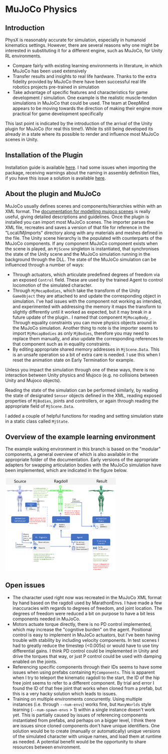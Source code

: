 # MuJoCo Physics
## Introduction
PhysX is reasonably accurate for simulation, especially in humanoid kinematics settings. However, there are several reasons why one might be interested in substituting it for a different engine, such as MuJoCo, for Unity RL environments. 
* Compare fairly with existing learning environments in literature, in which MuJoCo has been used extensively
* Transfer results and insights to real life hardware. Thanks to the extra fidelity provided by MuJoCo there have been successful real life robotics projects pre-trained in simulation
* Take advantage of specific features and characteristics for game development / simulation. One example is the realistic muscle-tendon simulations in MuJoCo that could be used. The team at DeepMind appears to be moving towards the direction of making their engine more practical for game development specifically

This last point is indicated by the introduction of the arrival of the Unity plugin for MuJoCo (for real this time!). While its still being developed its already in a state where its possible to render and influence most MuJoCo scenes in Unity. 

## Installation of the Plugin
Installation guide is available [here](https://mujoco.readthedocs.io/en/latest/unity.html). I had some issues when importing the package, receiving warnings about the naming in assembly definition files, if you have this issue a solution is available [here](https://github.com/deepmind/mujoco/issues/129).

## About the plugin and MuJoCo
MuJoCo usually defines scenes and components/hierarchies within with an XML format. The [documentation for modelling mujoco scenes](https://mujoco.readthedocs.io/en/latest/modeling.html) is really useful, giving detailed descriptions and guidelines. Once the plugin is installed you can import most MuJoCo scenes. The importer parses the XML file, recreates and saves a version of that file for reference in the "Local/MjImports" directory along with any materials and meshes defined in the file. The Unity scene hierarchy is the populated with counterparts of the MuJoCo components. If any component MuJoCo component exists when the scene is played, an `MjScene` singleton is instantiated, that synchronises the state of the Unity scene and the MuJoCo simulation running in the background through the DLL. The state of the MuJoCo simulation can be influenced through a number of ways:
* Through actuators, which articulate predefined degrees of freedom via an exposed `Control` field. These are used by the trained Agent to control locomotion of the simulated character.
* Through `MjMocapBodies`, which take the transform of the Unity `GameObject` they are attached to and update the corresponding object in simulation. I've had issues with the component not working as intended, and experimented with addressing the memory it maps the transform to slightly differently until it worked as expected, but it may break in a future update of the plugin.. I named that component `MjMocapBody_`. Through equality constraints you can move physics objects around in the MuJoCo simulation. Another thing to note is the importer seems to import `MjMocapBodies` as only `MjBodies`, therefore you may need to replace them manually, and also update the corresponding references to that component such as in equality constraints.
* By editing appropriate shared memory addresses in `MjScene.Data`. This is an unsafe operation so a bit of extra care is needed. I use this when I reset the animation state on Early Termination for example.

Unless you impact the simulation through one of these ways, there is no interaction between Unity physics and Mujoco (e.g. no collisions between Unity and Mujoco objects).

Reading the state of the simulation can be performed similarly, by reading the state of designated `Sensor` objects defined in the XML, reading exposed properties of `MjBodies`, joints and controllers, or again through reading the appropriate field of `MjScene.Data`.

I added a couple of helpful functions for reading and setting simulation state in a static class called `MjState`.



## Overview of the example learning environment

The example walking environment in this branch is based on the "modular" components, a general overview of which is also available in the appropriate folder of the documentation. Early versions of the appropriate adapters for swapping articulation bodies with the MuJoCo simulation have been implemented, which are indicated in the figure below. 

<img src="../img/mujoco-physics/MuJoCo_port_todo_v3.png" width="70%" alt="Image illustrating the agent interfacing with the Reward Signal, which combines the rewards from various Reward Sources, and the Observation Signal which takes an empty VectorSensor from the agent and fills it with its observation sources." />

## Open issues
* The character used right now was recreated in the MuJoCo XML format by hand based on the ragdoll used by MarathonEnvs. I have made a few inaccuracies with regards to degrees of freedom, and joint location. The degrees of freedom were reduced a bit on purpose to have a bit less components needed in MuJoCo.
* Motors actuate torque directly, there is no PD control implemented, which may increase the "cognitive burden" on the agent. Positional control is easy to implement in MuJoCo actuators, but I've been having trouble with stability by including velocity components. In test scenes I had to greatly reduce the timestep (<0.005s) or would have to use tiny differential gains. I think PD control could be implemented in Unity and drive the torques that way, or just P control could be used with damping enabled on the joints.
* Referencing specific components through their IDs seems to have some issues when using prefabs containing `MjComponents`. This is apparent when I try to teleport the kinematic ragdoll to the start, the ID of the hip free joint seems to refer to a different component. By trial and error I found the ID of that free joint that works when cloned from a prefab, but this is a very hacky solution which leads to issues.
* Training on multiple environments concurrently. Using multiple instances (i.e. through `--num-envs`) works fine, but `ManyWorlds` style learning (`--num-spawn-envs` > 1) within a single instance doesn't work yet. This is partially caused by issues of referencing components instantiated from prefabs, and perhaps on a bigger level, I think there are issues since cloned components don't have unique identifiers. One solution would be to create (manually or automatically) unique versions of the simulated character with unique names, and load them at runtime as needed. A potential benefit would be the opportunity to share resources between environment. 
